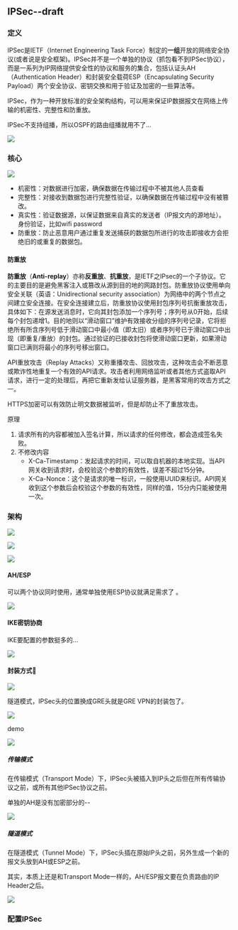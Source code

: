 ## IPSec--draft

### 定义

IPSec是IETF（Internet Engineering Task Force）制定的**一组**开放的网络安全协议(或者说是安全框架)。IPSec并不是一个单独的协议（抓包看不到IPSec协议），而是一系列为IP网络提供安全性的协议和服务的集合，包括认证头AH（Authentication Header）和封装安全载荷ESP（Encapsulating Security Payload）两个安全协议、密钥交换和用于验证及加密的一些算法等。

IPSec，作为一种开放标准的安全架构结构，可以用来保证IP数据报文在网络上传输的机密性、完整性和防重放。

IPSec不支持组播，所以OSPF的路由组播就用不了...

![](https://image-1300760561.cos.ap-beijing.myqcloud.com/bgyq-blog/ipsec.jpg)

### 核心

![](https://image-1300760561.cos.ap-beijing.myqcloud.com/bgyq-blog/ipsec-core.jpg)

* 机密性：对数据进行加密，确保数据在传输过程中不被其他人员查看
* 完整性：对接收到数据包进行完整性验证，以确保数据在传输过程中没有被篡改。
* 真实性：验证数据源，以保证数据来自真实的发送者（IP报文内的源地址）。身份验证，比如wifi password
* 防重放：防止恶意用户通过重复发送捕获的数据包所进行的攻击即接收方会拒绝旧的或重复的数据包。

#### 防重放

**防重放**（**Anti-replay**）亦称**反重放**、**抗重放**，是IETF之IPsec的一个子协议。它的主要目的是避免黑客注入或篡改从源到目的地的网路封包。防重放协议使用单向安全关联（英语：Unidirectional security association）为网络中的两个节点之间建立安全连接。在安全连接建立后，防重放协议使用封包序列号抗衡重放攻击，具体如下：在源发送消息时，它向其封包添加一个序列号；序列号从0开始，后续每个封包递增1。目的地则以“滑动窗口”维护有效接收分组的序列号记录，它将拒绝所有所含序列号低于滑动窗口中最小值（即太旧）或者序列号已于滑动窗口中出现（即重复/重放）的封包。通过验证的已接收封包将使滑动窗口更新，如果滑动窗口已满则将最小的序列号移出窗口。



API重放攻击（Replay Attacks）又称重播攻击、回放攻击，这种攻击会不断恶意或欺诈性地重复一个有效的API请求。攻击者利用网络监听或者其他方式盗取API请求，进行一定的处理后，再把它重新发给认证服务器，是黑客常用的攻击方式之一。

HTTPS加密可以有效防止明文数据被监听，但是却防止不了重放攻击。

原理

1. 请求所有的内容都被加入签名计算，所以请求的任何修改，都会造成签名失败。
2. 不修改内容
   - X-Ca-Timestamp：发起请求的时间，可以取自机器的本地实现。当API网关收到请求时，会校验这个参数的有效性，误差不超过15分钟。
   - X-Ca-Nonce：这个是请求的唯一标识，一般使用UUID来标识。API网关收到这个参数后会校验这个参数的有效性，同样的值，15分内只能被使用一次。

### 架构

![](https://image-1300760561.cos.ap-beijing.myqcloud.com/bgyq-blog/ipsec-arch.jpg)

![](https://image-1300760561.cos.ap-beijing.myqcloud.com/bgyq-blog/ipsec-arch-2.jpg)

![](https://image-1300760561.cos.ap-beijing.myqcloud.com/bgyq-blog/ipsec-arch-3.jpg)

#### AH/ESP

可以两个协议同时使用，通常单独使用ESP协议就满足需求了 。

![](https://image-1300760561.cos.ap-beijing.myqcloud.com/bgyq-blog/ipsec-core-protocol.jpg)



#### IKE密钥协商

IKE要配置的参数挺多的...

![](https://image-1300760561.cos.ap-beijing.myqcloud.com/bgyq-blog/ipsec-ike-args.jpg)

#### 封装方式:lollipop:

![](https://image-1300760561.cos.ap-beijing.myqcloud.com/bgyq-blog/ipsec-encapsulation.jpg)

隧道模式，IPSec头的位置换成GRE头就是GRE VPN的封装包了。

![](https://image-1300760561.cos.ap-beijing.myqcloud.com/bgyq-blog/ipsec-encapsulation-diff.png)

demo

![](https://image-1300760561.cos.ap-beijing.myqcloud.com/bgyq-blog/ipsec-encapsulation-demo.jpg)

##### 传输模式

在传输模式（Transport Mode）下，IPSec头被插入到IP头之后但在所有传输协议之前，或所有其他IPSec协议之前。

单独的AH是没有加密部分的--

![](https://image-1300760561.cos.ap-beijing.myqcloud.com/bgyq-blog/ipsec-transport-mode.jpg)



##### 隧道模式

在隧道模式（Tunnel Mode）下，IPSec头插在原始IP头之前，另外生成一个新的报文头放到AH或ESP之前。

其实，本质上还是和Transport Mode一样的，AH/ESP报文要在负责路由的IP Header之后。

![](https://image-1300760561.cos.ap-beijing.myqcloud.com/bgyq-blog/ipsec-tunnel-mode.jpg)

### 配置IPSec


